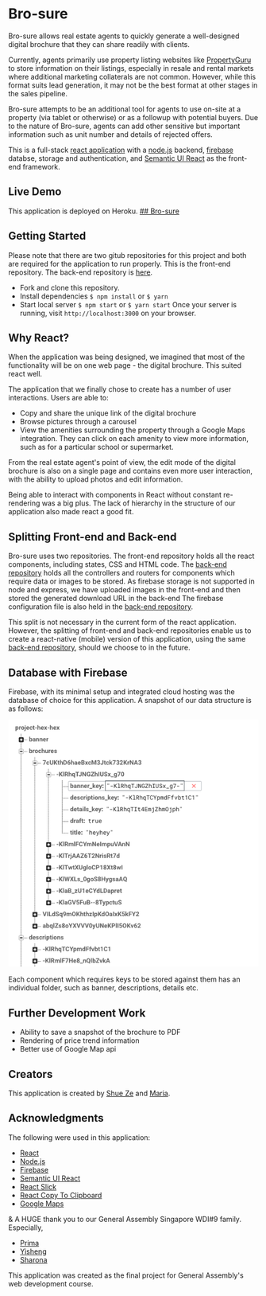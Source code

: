 # Bro-sure

Bro-sure allows real estate agents to quickly generate a well-designed digital brochure that they can share readily with clients.

Currently, agents primarily use property listing websites like [PropertyGuru](http://www.propertyguru.com.sg/) to store information on their listings, especially in resale and rental markets where additional marketing collaterals are not common. However, while this format suits lead generation, it may not be the best format at other stages in the sales pipeline.

Bro-sure attempts to be an additional tool for agents to use on-site at a property (via tablet or otherwise) or as a followup with potential buyers. Due to the nature of Bro-sure, agents can add other sensitive but important information such as unit number and details of rejected offers.

This is a full-stack [react application](https://github.com/facebookincubator/create-react-app) with a [node.js](https://nodejs.org/en/) backend, [firebase](https://firebase.google.com/) databse, storage and authentication, and [Semantic UI React](https://react.semantic-ui.com) as the front-end framework.

## Live Demo
This application is deployed on Heroku.
[## Bro-sure](https://blooming-ridge-43510.herokuapp.com/)


## Getting Started

Please note that there are two gitub repositories for this project and both are required for the application to run properly. This is the front-end repository. The back-end repository is [here](https://github.com/dorkblue/wdi-project-4-backend-hexhex).

- Fork and clone this repository.
- Install dependencies `$ npm install` or `$ yarn`
- Start local server `$ npm start` or `$ yarn start`
Once your server is running, visit `http://localhost:3000` on your browser.

## Why React?
When the application was being designed, we imagined that most of the functionality will be on one web page - the digital brochure. This suited react well.

The application that we finally chose to create has a number of user interactions. Users are able to:
- Copy and share the unique link of the digital brochure
- Browse pictures through a carousel
- View the amenities surrounding the property through a Google Maps integration. They can click on each amenity to view more information, such as for a particular school or supermarket.

From the real estate agent's point of view, the edit mode of the digital brochure is also on a single page and contains even more user interaction, with the ability to upload photos and edit information.

Being able to interact with components in React without constant re-rendering was a big plus. The lack of hierarchy in the structure of our application also made react a good fit.

## Splitting Front-end and Back-end
Bro-sure uses two repositories. The front-end repository holds all the react components, including states, CSS and HTML code. The [back-end repository](https://github.com/dorkblue/wdi-project-4-backend-hexhex) holds all the controllers and routers for components which require data or images to be stored. As firebase storage is not supported in node and express, we have uploaded images in the front-end and then stored the generated download URL in the back-end The firebase configuration file is also held in the [back-end repository](https://github.com/dorkblue/wdi-project-4-backend-hexhex).

This split is not necessary in the current form of the react application. However, the splitting of front-end and back-end repositories enable us to create a react-native (mobile) version of this application, using the same [back-end repository](https://github.com/dorkblue/wdi-project-4-backend-hexhex), should we choose to in the future.

## Database with Firebase
Firebase, with its minimal setup and integrated cloud hosting was the database of choice for this application. A snapshot of our data structure is as follows:

![alt text](public/firebase.png)

Each component which requires keys to be stored against them has an individual folder, such as banner, descriptions, details etc.

## Further Development Work
- Ability to save a snapshot of the brochure to PDF
- Rendering of price trend information
- Better use of Google Map api

## Creators
This application is created by [Shue Ze](https://github.com/dorkblue) and [Maria](https://github.com/hexhex23).

## Acknowledgments

The following were used in this application:
- [React](https://github.com/facebookincubator/create-react-app)
- [Node.js](https://nodejs.org/en/)
- [Firebase](https://firebase.google.com/)
- [Semantic UI React](https://react.semantic-ui.com)
- [React Slick](https://github.com/akiran/react-slick)
- [React Copy To Clipboard](https://github.com/nkbt/react-copy-to-clipboard)
- [Google Maps](https://developers.google.com/maps/)

& A HUGE thank you to our General Assembly Singapore WDI#9 family. Especially,
- [Prima](https://github.com/primaulia)
- [Yisheng](https://github.com/yisheng90)
- [Sharona](https://github.com/sharona1610)

This application was created as the final project for General Assembly's web development course.
